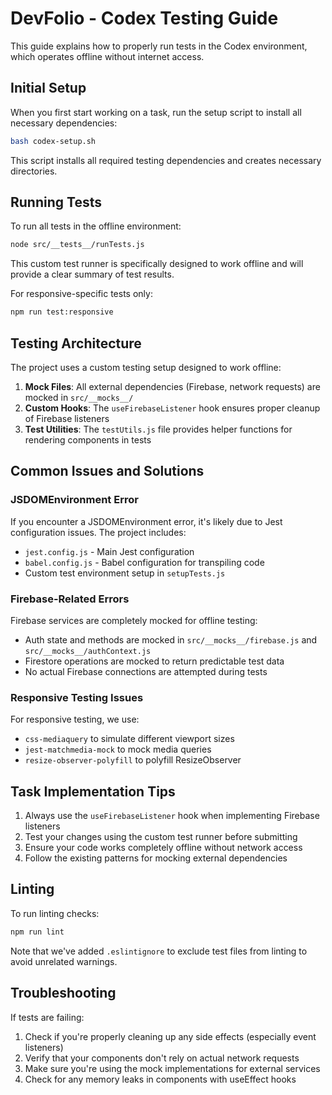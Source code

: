 # DevFolio - Codex Testing Guide

This guide explains how to properly run tests in the Codex environment, which operates offline without internet access.

## Initial Setup

When you first start working on a task, run the setup script to install all necessary dependencies:

```bash
bash codex-setup.sh
```

This script installs all required testing dependencies and creates necessary directories.

## Running Tests

To run all tests in the offline environment:

```bash
node src/__tests__/runTests.js
```

This custom test runner is specifically designed to work offline and will provide a clear summary of test results.

For responsive-specific tests only:

```bash
npm run test:responsive
```

## Testing Architecture

The project uses a custom testing setup designed to work offline:

1. **Mock Files**: All external dependencies (Firebase, network requests) are mocked in `src/__mocks__/`
2. **Custom Hooks**: The `useFirebaseListener` hook ensures proper cleanup of Firebase listeners
3. **Test Utilities**: The `testUtils.js` file provides helper functions for rendering components in tests

## Common Issues and Solutions

### JSDOMEnvironment Error

If you encounter a JSDOMEnvironment error, it's likely due to Jest configuration issues. The project includes:

- `jest.config.js` - Main Jest configuration
- `babel.config.js` - Babel configuration for transpiling code
- Custom test environment setup in `setupTests.js`

### Firebase-Related Errors

Firebase services are completely mocked for offline testing:

- Auth state and methods are mocked in `src/__mocks__/firebase.js` and `src/__mocks__/authContext.js`
- Firestore operations are mocked to return predictable test data
- No actual Firebase connections are attempted during tests

### Responsive Testing Issues

For responsive testing, we use:

- `css-mediaquery` to simulate different viewport sizes
- `jest-matchmedia-mock` to mock media queries
- `resize-observer-polyfill` to polyfill ResizeObserver

## Task Implementation Tips

1. Always use the `useFirebaseListener` hook when implementing Firebase listeners
2. Test your changes using the custom test runner before submitting
3. Ensure your code works completely offline without network access
4. Follow the existing patterns for mocking external dependencies

## Linting

To run linting checks:

```bash
npm run lint
```

Note that we've added `.eslintignore` to exclude test files from linting to avoid unrelated warnings.

## Troubleshooting

If tests are failing:

1. Check if you're properly cleaning up any side effects (especially event listeners)
2. Verify that your components don't rely on actual network requests
3. Make sure you're using the mock implementations for external services
4. Check for any memory leaks in components with useEffect hooks
